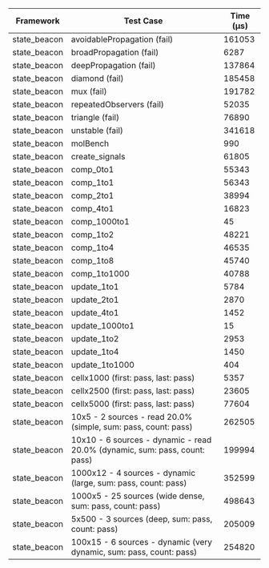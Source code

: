 | Framework | Test Case | Time (μs) |
| --- | --- | --- |
| state_beacon | avoidablePropagation (fail) | 161053 |
| state_beacon | broadPropagation (fail) | 6287 |
| state_beacon | deepPropagation (fail) | 137864 |
| state_beacon | diamond (fail) | 185458 |
| state_beacon | mux (fail) | 191782 |
| state_beacon | repeatedObservers (fail) | 52035 |
| state_beacon | triangle (fail) | 76890 |
| state_beacon | unstable (fail) | 341618 |
| state_beacon | molBench | 990 |
| state_beacon | create_signals | 61805 |
| state_beacon | comp_0to1 | 55343 |
| state_beacon | comp_1to1 | 56343 |
| state_beacon | comp_2to1 | 38994 |
| state_beacon | comp_4to1 | 16823 |
| state_beacon | comp_1000to1 | 45 |
| state_beacon | comp_1to2 | 48221 |
| state_beacon | comp_1to4 | 46535 |
| state_beacon | comp_1to8 | 45740 |
| state_beacon | comp_1to1000 | 40788 |
| state_beacon | update_1to1 | 5784 |
| state_beacon | update_2to1 | 2870 |
| state_beacon | update_4to1 | 1452 |
| state_beacon | update_1000to1 | 15 |
| state_beacon | update_1to2 | 2953 |
| state_beacon | update_1to4 | 1450 |
| state_beacon | update_1to1000 | 404 |
| state_beacon | cellx1000 (first: pass, last: pass) | 5357 |
| state_beacon | cellx2500 (first: pass, last: pass) | 23605 |
| state_beacon | cellx5000 (first: pass, last: pass) | 77604 |
| state_beacon | 10x5 - 2 sources - read 20.0% (simple, sum: pass, count: pass) | 262505 |
| state_beacon | 10x10 - 6 sources - dynamic - read 20.0% (dynamic, sum: pass, count: pass) | 199994 |
| state_beacon | 1000x12 - 4 sources - dynamic (large, sum: pass, count: pass) | 352599 |
| state_beacon | 1000x5 - 25 sources (wide dense, sum: pass, count: pass) | 498643 |
| state_beacon | 5x500 - 3 sources (deep, sum: pass, count: pass) | 205009 |
| state_beacon | 100x15 - 6 sources - dynamic (very dynamic, sum: pass, count: pass) | 254820 |
